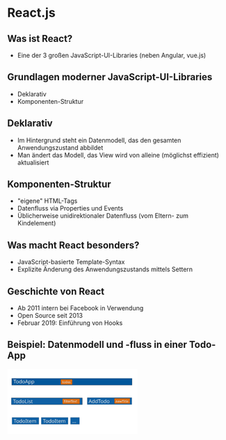 # React.js

## Was ist React?

- Eine der 3 großen JavaScript-UI-Libraries (neben Angular, vue.js)

## Grundlagen moderner JavaScript-UI-Libraries

- Deklarativ
- Komponenten-Struktur

## Deklarativ

- Im Hintergrund steht ein Datenmodell, das den gesamten Anwendungszustand abbildet
- Man ändert das Modell, das View wird von alleine (möglichst effizient) aktualisiert

## Komponenten-Struktur

- "eigene" HTML-Tags
- Datenfluss via Properties und Events
- Üblicherweise unidirektionaler Datenfluss (vom Eltern- zum Kindelement)

## Was macht React besonders?

- JavaScript-basierte Template-Syntax
- Explizite Änderung des Anwendungszustands mittels Settern

## Geschichte von React

- Ab 2011 intern bei Facebook in Verwendung
- Open Source seit 2013
- Februar 2019: Einführung von Hooks

## Beispiel: Datenmodell und -fluss in einer Todo-App

<img src="assets/todo-components-datamodel.svg" type="text/svg" style="width: 300px">

